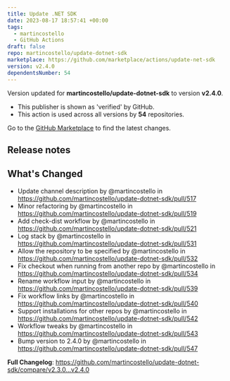 ```yaml
---
title: Update .NET SDK
date: 2023-08-17 18:57:41 +00:00
tags:
  - martincostello
  - GitHub Actions
draft: false
repo: martincostello/update-dotnet-sdk
marketplace: https://github.com/marketplace/actions/update-net-sdk
version: v2.4.0
dependentsNumber: 54
---
```



Version updated for **martincostello/update-dotnet-sdk** to version **v2.4.0**.
- This publisher is shown as 'verified' by GitHub.
- This action is used across all versions by **54** repositories.

Go to the [GitHub Marketplace](https://github.com/marketplace/actions/update-net-sdk) to find the latest changes.

## Release notes

## What's Changed

* Update channel description by @martincostello in https://github.com/martincostello/update-dotnet-sdk/pull/517
* Minor refactoring by @martincostello in https://github.com/martincostello/update-dotnet-sdk/pull/519
* Add check-dist workflow by @martincostello in https://github.com/martincostello/update-dotnet-sdk/pull/521
* Log stack by @martincostello in https://github.com/martincostello/update-dotnet-sdk/pull/531
* Allow the repository to be specified by @martincostello in https://github.com/martincostello/update-dotnet-sdk/pull/532
* Fix checkout when running from another repo by @martincostello in https://github.com/martincostello/update-dotnet-sdk/pull/534
* Rename workflow input by @martincostello in https://github.com/martincostello/update-dotnet-sdk/pull/539
* Fix workflow links by @martincostello in https://github.com/martincostello/update-dotnet-sdk/pull/540
* Support installations for other repos by @martincostello in https://github.com/martincostello/update-dotnet-sdk/pull/542
* Workflow tweaks by @martincostello in https://github.com/martincostello/update-dotnet-sdk/pull/543
* Bump version to 2.4.0 by @martincostello in https://github.com/martincostello/update-dotnet-sdk/pull/547

**Full Changelog**: https://github.com/martincostello/update-dotnet-sdk/compare/v2.3.0...v2.4.0

